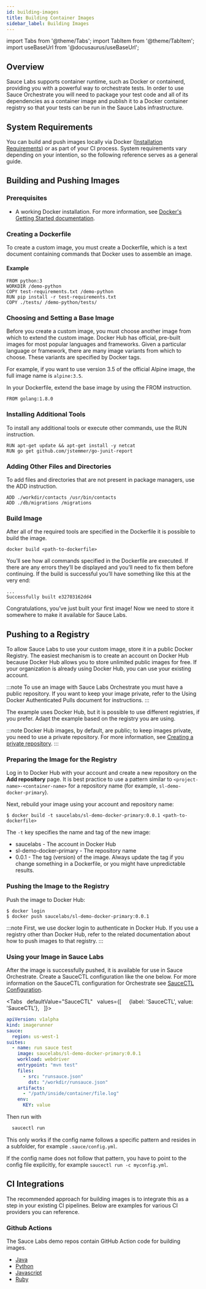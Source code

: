 ```yaml
---
id: building-images
title: Building Container Images
sidebar_label: Building Images
---
```


import Tabs from '@theme/Tabs';
import TabItem from '@theme/TabItem';
import useBaseUrl from '@docusaurus/useBaseUrl';

## Overview

Sauce Labs supports container runtime, such as Docker or containerd, providing you with a powerful way to orchestrate tests. In order to use Sauce Orchestrate you will need to package your test code and all of its dependencies as a container image and publish it to a Docker container registry so that your tests can be run in the Sauce Labs infrastructure.

## System Requirements

You can build and push images locally via Docker ([Installation Requirements](https://docs.docker.com/engine/install/#supported-platforms)) or as part of your CI process. System requirements vary depending on your intention, so the following reference serves as a general guide.

## Building and Pushing Images

### Prerequisites

- A working Docker installation. For more information, see [Docker's Getting Started documentation](https://docs.docker.com/get-started/).

### Creating a Dockerfile

To create a custom image, you must create a Dockerfile, which is a text document containing commands that Docker uses to assemble an image.

#### Example

```
FROM python:3
WORKDIR /demo-python
COPY test-requirements.txt /demo-python
RUN pip install -r test-requirements.txt
COPY ./tests/ /demo-python/tests/
```

### Choosing and Setting a Base Image

Before you create a custom image, you must choose another image from which to extend the custom image. Docker Hub has official, pre-built images for most popular languages and frameworks. Given a particular language or framework, there are many image variants from which to choose. These variants are specified by Docker tags.

For example, if you want to use version 3.5 of the official Alpine image, the full image name is `alpine:3.5`.

In your Dockerfile, extend the base image by using the FROM instruction.

```
FROM golang:1.8.0
```

### Installing Additional Tools

To install any additional tools or execute other commands, use the RUN instruction.

```
RUN apt-get update && apt-get install -y netcat
RUN go get github.com/jstemmer/go-junit-report
```

### Adding Other Files and Directories

To add files and directories that are not present in package managers, use the ADD instruction.

```
ADD ./workdir/contacts /usr/bin/contacts
ADD ./db/migrations /migrations
```

### Build Image

After all of the required tools are specified in the Dockerfile it is possible to build the image.

```
docker build <path-to-dockerfile>
```

You’ll see how all commands specified in the Dockerfile are executed. If there are any errors they’ll be displayed and you’ll need to fix them before continuing. If the build is successful you’ll have something like this at the very end:

```
...
Successfully built e32703162dd4
```

Congratulations, you’ve just built your first image! Now we need to store it somewhere to make it available for Sauce Labs.

## Pushing to a Registry

To allow Sauce Labs to use your custom image, store it in a public Docker Registry. The easiest mechanism is to create an account on Docker Hub because Docker Hub allows you to store unlimited public images for free. If your organization is already using Docker Hub, you can use your existing account.

:::note
To use an image with Sauce Labs Orchestrate you must have a public repository. If you want to keep your image private, refer to the Using Docker Authenticated Pulls document for instructions.
:::

The example uses Docker Hub, but it is possible to use different registries, if you prefer. Adapt the example based on the registry you are using.

:::note
Docker Hub images, by default, are public; to keep images private, you need to use a private repository. For more information, see [Creating a private repository](https://docs.docker.com/docker-hub/repos/#creating-a-private-repository).
:::

### Preparing the Image for the Registry

Log in to Docker Hub with your account and create a new repository on the **Add repository** page. It is best practice to use a pattern similar to `<project-name>-<container-name>` for a repository name (for example, `sl-demo-docker-primary`).

Next, rebuild your image using your account and repository name:

```
$ docker build -t saucelabs/sl-demo-docker-primary:0.0.1 <path-to-dockerfile>
```

The `-t` key specifies the name and tag of the new image:

- saucelabs - The account in Docker Hub
- sl-demo-docker-primary - The repository name
- 0.0.1 - The tag (version) of the image. Always update the tag if you change something in a Dockerfile, or you might have unpredictable results.

### Pushing the Image to the Registry

Push the image to Docker Hub:

```
$ docker login
$ docker push saucelabs/sl-demo-docker-primary:0.0.1
```

:::note
First, we use docker login to authenticate in Docker Hub. If you use a registry other than Docker Hub, refer to the related documentation about how to push images to that registry.
:::

### Using your Image in Sauce Labs

After the image is successfully pushed, it is available for use in Sauce Orchestrate. Create a SauceCTL configuration like the one below. For more information on the SauceCTL configuration for Orchestrate see [SauceCTL Configuration](./saucectl-configuration.md).

<Tabs
  defaultValue="SauceCTL"
  values={[
    {label: 'SauceCTL', value: 'SauceCTL'},
  ]}>
<TabItem value="SauceCTL">

```yaml
apiVersion: v1alpha
kind: imagerunner
sauce:
  region: us-west-1
suites:
  - name: run sauce test
    image: saucelabs/sl-demo-docker-primary:0.0.1
    workload: webdriver
    entrypoint: "mvn test"
    files:
      - src: "runsauce.json"
        dst: "/workdir/runsauce.json"
    artifacts:
      - "/path/inside/container/file.log"
    env:
      KEY: value
```

Then run with

```bash
  saucectl run
```

This only works if the config name follows a specific pattern and resides in a subfolder, for example `.sauce/config.yml`.

If the config name does not follow that pattern, you have to point to the config file explicitly, for example `saucectl run -c myconfig.yml`.

  </TabItem>
</Tabs>

## CI Integrations

The recommended approach for building images is to integrate this as a step in your existing CI pipelines. Below are examples for various CI providers you can reference.

### Github Actions

The Sauce Labs demo repos contain GitHub Action code for building images.

- [Java](https://github.com/saucelabs-training/demo-java)
- [Python](https://github.com/saucelabs-training/demo-python)
- [Javascript](https://github.com/saucelabs-training/demo-js)
- [Ruby](https://github.com/saucelabs-training/demo-ruby)
